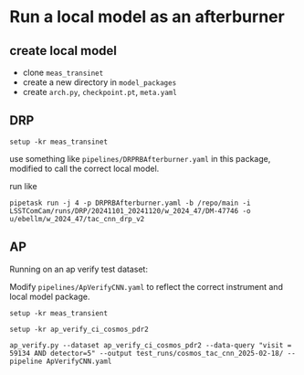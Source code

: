 # Run a local model as an afterburner

## create local model 

* clone `meas_transinet`
* create a new directory in `model_packages`
* create `arch.py`, `checkpoint.pt`, `meta.yaml`

## DRP

`setup -kr meas_transinet`

use something like `pipelines/DRPRBAfterburner.yaml` in this package, modified to call the correct local model.

run like 

```
pipetask run -j 4 -p DRPRBAfterburner.yaml -b /repo/main -i LSSTComCam/runs/DRP/20241101_20241120/w_2024_47/DM-47746 -o u/ebellm/w_2024_47/tac_cnn_drp_v2
```

## AP

Running on an ap verify test dataset:

Modify `pipelines/ApVerifyCNN.yaml` to reflect the correct instrument and local model package.


`setup -kr meas_transient`


`setup -kr ap_verify_ci_cosmos_pdr2`


```
ap_verify.py --dataset ap_verify_ci_cosmos_pdr2 --data-query "visit = 59134 AND detector=5" --output test_runs/cosmos_tac_cnn_2025-02-18/ --pipeline ApVerifyCNN.yaml
```
